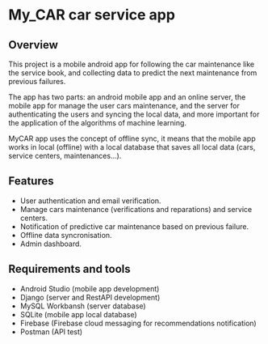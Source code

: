 # My_CAR car service app

## Overview 
   This project is a mobile android app for following the car maintenance like
the service book, and collecting data to predict the next maintenance from previous
failures.

   The app has two parts: an android mobile app and an online server, the mobile
app for manage the user cars maintenance, and the server for authenticating the users
and syncing the local data, and more important
for the application of the algorithms of machine learning.

   MyCAR app uses the concept of offline sync, it means that the mobile app works in local (offline) with a local database that saves all local data (cars, service centers,
maintenances…).

## Features 
   * User authentication and email verification.
   * Manage cars maintenance (verifications and reparations) and service centers.
   * Notification of predictive car maintenance based on previous failure.
   * Offline data syncronisation.
   * Admin dashboard.
   
## Requirements and tools
   * Android Studio (mobile app development)
   * Django (server and RestAPI development)
   * MySQL Workbansh (server database)
   * SQLite (mobile app local database)
   * Firebase (Firebase cloud messaging for recommendations notification)
   * Postman (API test)

